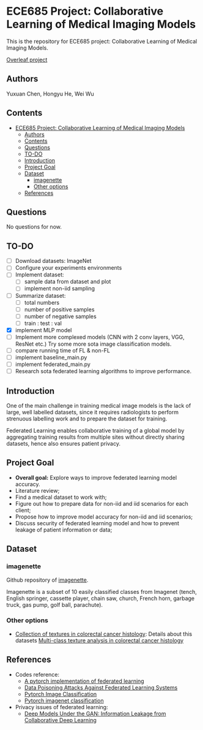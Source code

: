 # ECE685 Project: Collaborative Learning of Medical Imaging Models

This is the repository for ECE685 project: Collaborative Learning of Medical Imaging Models.

[Overleaf project](https://www.overleaf.com/4377316726bvykzpfydnwj)

## Authors

Yuxuan Chen, Hongyu He, Wei Wu

## Contents

- [ECE685 Project: Collaborative Learning of Medical Imaging Models](#ece685-project-collaborative-learning-of-medical-imaging-models)
  - [Authors](#authors)
  - [Contents](#contents)
  - [Questions](#questions)
  - [TO-DO](#to-do)
  - [Introduction](#introduction)
  - [Project Goal](#project-goal)
  - [Dataset](#dataset)
    - [imagenette](#imagenette)
    - [Other options](#other-options)
  - [References](#references)

## Questions

No questions for now.

## TO-DO

- [ ] Download datasets: ImageNet
- [ ] Configure your experiments environments
- [ ] Implement dataset: 
  - [ ] sample data from dataset and plot
  - [ ] implement non-iid sampling
- [ ] Summarize dataset: 
  - [ ] total numbers
  - [ ] number of positive samples
  - [ ] number of negative samples
  - [ ] train : test : val
- [x] implement MLP model
- [ ] Implement more complexed models (CNN with 2 conv layers, VGG, ResNet etc.) Try some more sota image classification models.
- [ ] compare running time of FL & non-FL
- [ ] implement baseline_main.py
- [ ] implement federated_main.py
- [ ] Research sota federated learning algorithms to improve performance.

## Introduction

One of the main challenge in training medical image models is the lack of large, well labelled datasets, since it requires radiologists to perform strenuous labelling work and to prepare the dataset for training.

Federated Learning enables collaborative training of a global model by aggregating training results from multiple sites without directly sharing datasets, hence also ensures patient privacy.

## Project Goal

- **Overall goal:** Explore ways to improve federated learning model accuracy.
- Literature review;
- Find a medical dataset to work with;
- Figure out how to prepare data for non-iid and iid scenarios for each client;
- Propose how to improve model accuracy for non-iid and iid scenarios;
- Discuss security of federated learning model and how to prevent leakage of patient information or data;

## Dataset

### imagenette

Github repository of [imagenette](https://github.com/fastai/imagenette).

Imagenette is a subset of 10 easily classified classes from Imagenet (tench, English springer, cassette player, chain saw, church, French horn, garbage truck, gas pump, golf ball, parachute).

### Other options

- [Collection of textures in colorectal cancer histology](https://zenodo.org/record/53169#.YXWTFy-B1hE): Details about this datasets [Multi-class texture analysis in colorectal cancer histology](https://www.nature.com/articles/srep27988)

## References

- Codes reference:
  - [A pytorch implementation of federated learning](https://github.com/AshwinRJ/Federated-Learning-PyTorch)
  - [Data Poisoning Attacks Against Federated Learning Systems](https://github.com/git-disl/DataPoisoning_FL)
  - [Pytorch Image Classification](https://github.com/bentrevett/pytorch-image-classification)
  - [Pytorch imagenet classification](https://github.com/bearpaw/pytorch-classification)
- Privacy issues of federated learning:
  - [Deep Models Under the GAN: Information Leakage from Collaborative Deep Learning](https://arxiv.org/abs/1702.07464)